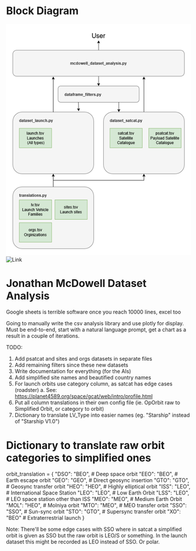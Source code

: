 # Block Diagram

![Code Block Diagram](https://github.com/CKalitin/mcdowell-dataset-analysis/blob/main/docs/block-diagram.png)
![Link](https://app.diagrams.net/#G1IRLoI8Vcy9faPdhrrpZJAQ3iU27p1e-x#%7B%22pageId%22%3A%22hL2WBVDFGfZaWTC3ArIe%22%7D)

# Jonathan McDowell Dataset Analysis
Google sheets is terrible software once you reach 10000 lines, excel too

Going to manually write the csv analysis library and use plotly for display. Must be end-to-end, start with a natural language prompt, get a chart as a result in a couple of iterations. 

TODO:
1. Add psatcat and sites and orgs datasets in separate files
2. Add remaining filters since these new datasets
3. Write documentation for everything (for the AIs)
4. Add simplified site names and beautified country names
5. For launch orbits use category column, as satcat has edge cases (roadster)
    a. See: https://planet4589.org/space/gcat/web/intro/profile.html
6. Put all column translations in their own config file (ie. OpOrbit raw to Simplified Orbit, or category to orbit)
8. Dictionary to translate LV_Type into easier names (eg. "Starship" instead of "Starship V1.0")

# Dictionary to translate raw orbit categories to simplified ones
orbit_translation = {
    "DSO": "BEO",    # Deep space orbit
    "EEO": "BEO",    # Earth escape orbit
    "GEO": "GEO",    # Direct geosync insertion
    "GTO": "GTO",    # Geosync transfer orbit
    "HEO": "HEO",    # Highly elliptical orbit
    "ISS": "LEO",    # International Space Station
    "LEO": "LEO",    # Low Earth Orbit
    "LSS": "LEO",    # LEO space station other than ISS
    "MEO": "MEO",    # Medium Earth Orbit
    "MOL": "HEO",    # Molniya orbit
    "MTO": "MEO",    # MEO transfer orbit
    "SSO": "SSO",    # Sun-sync orbit
    "STO": "GTO",    # Supersync transfer orbit
    "XO": "BEO"      # Extraterrestrial launch
}

Note: There'll be some edge cases with SSO where in satcat a simplified orbit is given as SSO but the raw orbit is LEO/S or something. In the launch dataset this might be recorded as LEO instead of SSO. Or polar.